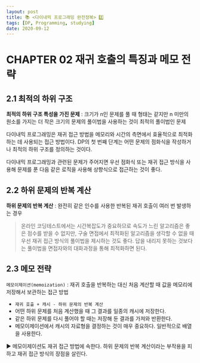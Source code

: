 ```yaml
---
layout: post
title: 📚 <다이내믹 프로그래밍 완전정복> 2️⃣
tags: [DP, Programming, studying]
date: 2020-09-12
---
```


# CHAPTER 02 재귀 호출의 특징과 메모 전략

## 2.1 최적의 하위 구조

**최적의 하위 구조 특성을 가진 문제** : 크기가 n인 문제를 풀 때 형태는 같지만 n 미만의 원소를 가지는 더 작은 크기의 문제의 풀이법을 사용하는 것이 최적의 풀이법인 문제

다이내믹 프로그래밍은 재귀 접근 방법을 메모리와 시간의 측면에서 효율적으로 최적화하는 데 사용되는 접근 방법이다.
DP의 첫 번째 단계는 어떤 문제의 점화식을 작성하거나 최적의 하위 구조를 정의하는 것이다.

다이내믹 프로그래밍과 관련된 문제가 주어지면 우선 점화식 또는 재귀 접근 방식을 사용해 문제를 푼 다음 같은 로직을 사용해 상향식으로 접근하는 것이 좋다.

## 2.2 하위 문제의 반복 계산

**하위 문제의 반복 계산** : 완전히 같은 인수를 사용한 반복된 재귀 호출이 여러 번 발생하는 경우

> 온라인 코딩테스트에서는 시간복잡도가 중요하므로 속도가 느린 알고리즘은 좋은 점수를 받을 수 없지만, 구술 면접에서 최적화된 알고리즘을 생각할 수 없을 때 우선 재귀 접근 방식의 풀이법을 제시하는 것도 좋다.
> 답을 내리지 못하는 것보다는 풀이법을 면접자와의 대화과정을 통해 최적화하면 된다.

## 2.3 메모 전략

`메모이제이션(memoization)` : 재귀 호출을 반복하는 대신 처음 계산할 때 값을 메모리에 저장해서 보관하는 접근 방법
- `재귀 호출 + 캐시 - 하위 문제의 반복 계산`
- 어떤 하위 문제를 처음 계산했을 때 그 결과를 일종의 캐시에 저장한다.
- 같은 하위 문제를 다시 풀어야 할 때는 저장해 둔 결과를 가져와 반환한다.
- 메모이제이션에서 캐시의 자료형을 결정하는 것이 매우 중요하다. 일반적으로 배열을 사용한다.

▶️ 메모이제이션도 재귀 접근 방법에 속한다. 하위 문제의 반복 계산이라는 부작용을 피하고 재귀 접근 방식의 장점을 살린다.